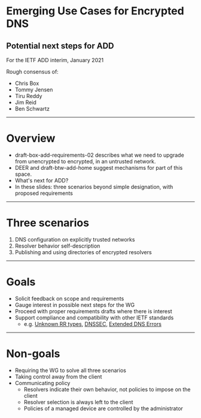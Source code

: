# Emerging Use Cases for Encrypted DNS
## Potential next steps for ADD

For the IETF ADD interim, January 2021

Rough consensus of:
* Chris Box
* Tommy Jensen
* Tiru Reddy
* Jim Reid
* Ben Schwartz

----
# Overview

* draft-box-add-requirements-02 describes what we need to upgrade from unencrypted to encrypted, in an untrusted network.
* DEER and draft-btw-add-home suggest mechanisms for part of this space.
* What's next for ADD?
* In these slides: three scenarios beyond simple designation, with proposed requirements
----
# Three scenarios

1. DNS configuration on explicitly trusted networks
2. Resolver behavior self-description
3. Publishing and using directories of encrypted resolvers
----
# Goals

* Solicit feedback on scope and requirements
* Gauge interest in possible next steps for the WG
* Proceed with proper requirements drafts where there is interest
* Support compliance and compatibility with other IETF standards
  - e.g. [Unknown RR types](https://tools.ietf.org/html/rfc3597), [DNSSEC](https://tools.ietf.org/html/rfc4035), [Extended DNS Errors](https://tools.ietf.org/html/draft-ietf-dnsop-extended-error)
----
# Non-goals

* Requiring the WG to solve all three scenarios
* Taking control away from the client
* Communicating policy
  - Resolvers indicate their own behavior, not policies to impose on the client
  - Resolver selection is always left to the client
  - Policies of a managed device are controlled by the administrator
